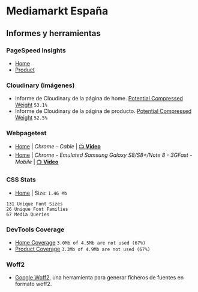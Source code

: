 # Mediamarkt España

## Informes y herramientas

### PageSpeed Insights

- [Home](https://developers.google.com/speed/pagespeed/insights/?url=https%3A%2F%2Fwww.mediamarkt.es)
- [Product](https://developers.google.com/speed/pagespeed/insights/?url=https%3A%2F%2Fwww.mediamarkt.es%2Fes%2Fproduct%2F_consola-nintendo-switch-6-2-joy-con-azul-y-rojo-ne%25C3%25B3n-1353575.html
)
### Cloudinary (imágenes)

- Informe de Cloudinary de la página de home. [Potential Compressed Weight](https://webspeedtest.cloudinary.com/results/181220_DW_0817ab3a3c86ce6a352222b1946bb95c) `53.1%`
- Informe de Cloudinary de la página de producto. [Potential Compressed Weight](https://webspeedtest.cloudinary.com/results/181220_5Z_2d2491cec6ab46d20fb922681d5afcb6) `52.5%`

### Webpagetest

- [Home](https://www.webpagetest.org/result/181220_8H_72dfccbb0939ab9689666e864bfc0763/) | _Chrome - Cable_ | [📺 **Video**](https://www.webpagetest.org/result/181220_8H_72dfccbb0939ab9689666e864bfc0763/1/screen_shot/)
- [Home](https://www.webpagetest.org/result/181220_6A_ed64940a66a1820907b2a0b7cda4d05e/) | _Chrome - Emulated Samsung Galaxy S8/S8+/Note 8 - 3GFast - Mobile_ | [📺 **Video**](https://www.webpagetest.org/result/181220_6A_ed64940a66a1820907b2a0b7cda4d05e/1/screen_shot/)

### CSS Stats

- [Home](https://cssstats.com/stats?url=https%3A%2F%2Fwww.mediamarkt.es&ua=Browser%20Default) | Size: `1.46 Mb`

```
131 Unique Font Sizes
26 Unique Font Families
67 Media Queries
```

### DevTools Coverage

- [Home Coverage](./reports/Coverage-Home.jpg) `3.0Mb of 4.5Mb are not used (67%)`
- [Product Coverage](./reports/Coverate-Product.jpg) `3.3Mb of 4.9Mb are not used (67%)`

### Woff2

- [Google Woff2](https://github.com/google/woff2), una herramienta para generar ficheros de fuentes en formato woff2.
